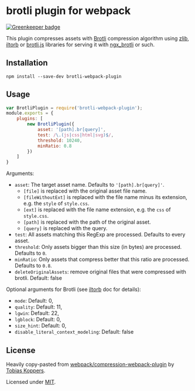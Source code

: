 # brotli plugin for webpack

[![Greenkeeper badge](https://badges.greenkeeper.io/mynameiswhm/brotli-webpack-plugin.svg)](https://greenkeeper.io/)

This plugin compresses assets with [Brotli](https://github.com/google/brotli) compression algorithm using [zlib](https://nodejs.org/api/zlib.html#zlib_zlib_brotlicompress_buffer_options_callback), [iltorb](https://github.com/MayhemYDG/iltorb#brotliencodeparams) or [brotli.js](https://github.com/foliojs/brotli.js) libraries for serving it with [ngx_brotli](https://github.com/google/ngx_brotli) or such.

## Installation

```
npm install --save-dev brotli-webpack-plugin
```

## Usage

``` javascript
var BrotliPlugin = require('brotli-webpack-plugin');
module.exports = {
	plugins: [
		new BrotliPlugin({
			asset: '[path].br[query]',
			test: /\.(js|css|html|svg)$/,
			threshold: 10240,
			minRatio: 0.8
		})
	]
}
```

Arguments:

* `asset`: The target asset name. Defaults to `'[path].br[query]'`.
  * `[file]` is replaced with the original asset file name.
  * `[fileWithoutExt]` is replaced with the file name minus its extension, e.g. the `style` of `style.css`.
  * `[ext]` is replaced with the file name extension, e.g. the `css` of `style.css`.
  * `[path]` is replaced with the path of the original asset.
  * `[query]` is replaced with the query.
* `test`: All assets matching this RegExp are processed. Defaults to every asset.
* `threshold`: Only assets bigger than this size (in bytes) are processed. Defaults to `0`.
* `minRatio`: Only assets that compress better that this ratio are processed. Defaults to `0.8`.
* `deleteOriginalAssets`: remove original files that were compressed with brotli. Default: false

Optional arguments for Brotli (see [iltorb](https://github.com/MayhemYDG/iltorb#brotliencodeparams) doc for details):
* `mode`: Default: 0,
* `quality`: Default: 11,
* `lgwin`: Default: 22,
* `lgblock`: Default: 0,
* `size_hint`: Default: 0,
* `disable_literal_context_modeling`: Default: false

## License

Heavily copy-pasted from [webpack/compression-webpack-plugin](https://github.com/webpack/compression-webpack-plugin) by [Tobias Koppers](https://github.com/sokra).

Licensed under [MIT](./LICENSE).
